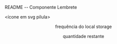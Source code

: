 README -- Componente Lembrete

<card flex container>
	<info>
	<ícone em svg pilula> <header 2 ou 3 com o nome do medicamento>
	<p>frequência do local storage </p>
	<p>quantidade restante</p>
	</info>
	<div para o botao de silenciar alertas>
</card>
